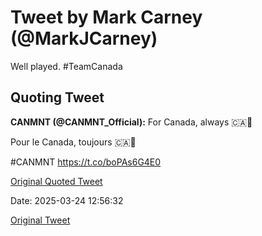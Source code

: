# Tweet by Mark Carney (@MarkJCarney)

Well played. #TeamCanada

## Quoting Tweet

**CANMNT (@CANMNT_Official):** For Canada, always 🇨🇦💪

Pour le Canada, toujours 🇨🇦💪

#CANMNT https://t.co/boPAs6G4E0

[Original Quoted Tweet](https://x.com/CANMNT_Official/status/1903959092349342107)

Date: 2025-03-24 12:56:32

[Original Tweet](https://x.com/MarkJCarney/status/1904155369200386142)
